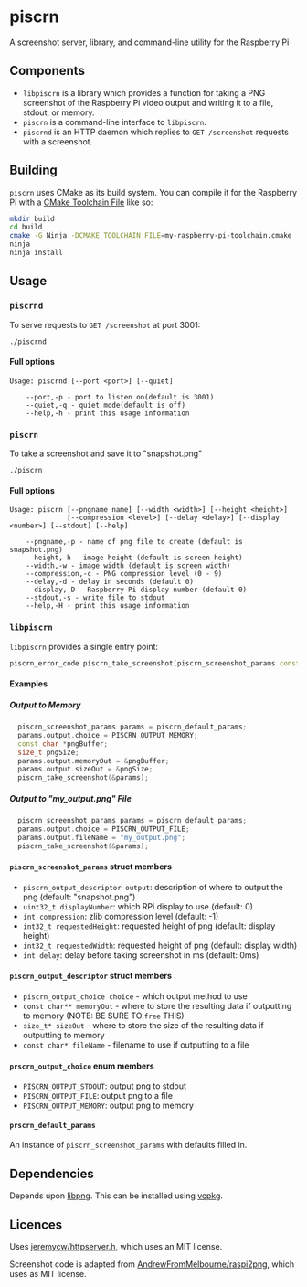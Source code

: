 # piscrn

A screenshot server, library, and command-line utility for the Raspberry Pi

## Components
- `libpiscrn` is a library which provides a function for taking a PNG screenshot of the Raspberry Pi video output and writing it to a file, stdout, or memory.
- `piscrn` is a command-line interface to `libpiscrn`.
- `piscrnd` is an HTTP daemon which replies to `GET /screenshot` requests with a screenshot.

## Building

`piscrn` uses CMake as its build system. You can compile it for the Raspberry Pi with a [CMake Toolchain File](https://cmake.org/cmake/help/latest/manual/cmake-toolchains.7.html) like so:

```bash
mkdir build
cd build
cmake -G Ninja -DCMAKE_TOOLCHAIN_FILE=my-raspberry-pi-toolchain.cmake ..
ninja
ninja install
```

## Usage
### `piscrnd`
To serve requests to `GET /screenshot` at port 3001:
```
./piscrnd
```

#### Full options

```
Usage: piscrnd [--port <port>] [--quiet]

    --port,-p - port to listen on(default is 3001)
    --quiet,-q - quiet mode(default is off)
    --help,-h - print this usage information
```

### `piscrn`
To take a screenshot and save it to "snapshot.png"
```
./piscrn
```

#### Full options
```
Usage: piscrn [--pngname name] [--width <width>] [--height <height>] 
              [--compression <level>] [--delay <delay>] [--display <number>] [--stdout] [--help]

    --pngname,-p - name of png file to create (default is snapshot.png)
    --height,-h - image height (default is screen height)
    --width,-w - image width (default is screen width)
    --compression,-c - PNG compression level (0 - 9)
    --delay,-d - delay in seconds (default 0)
    --display,-D - Raspberry Pi display number (default 0)
    --stdout,-s - write file to stdout
    --help,-H - print this usage information
```

### `libpiscrn`

`libpiscrn` provides a single entry point:
```cpp
piscrn_error_code piscrn_take_screenshot(piscrn_screenshot_params const *params);
```

#### Examples
##### Output to Memory
```cpp
  piscrn_screenshot_params params = piscrn_default_params;
  params.output.choice = PISCRN_OUTPUT_MEMORY;
  const char *pngBuffer;
  size_t pngSize;
  params.output.memoryOut = &pngBuffer;
  params.output.sizeOut = &pngSize;
  piscrn_take_screenshot(&params);
```

##### Output to "my_output.png" File
```cpp
  piscrn_screenshot_params params = piscrn_default_params;
  params.output.choice = PISCRN_OUTPUT_FILE;
  params.output.fileName = "my_output.png";
  piscrn_take_screenshot(&params);
```

#### `piscrn_screenshot_params` struct members
- `piscrn_output_descriptor output`: description of where to output the png (default: "snapshot.png")
- `uint32_t displayNumber`: which RPi display to use (default: 0)
- `int compression`: zlib compression level (default: -1)
- `int32_t requestedHeight`: requested height of png (default: display height)
- `int32_t requestedWidth`: requested height of png (default: display width)
- `int delay`: delay before taking screenshot in ms (default: 0ms)

#### `piscrn_output_descriptor` struct members
- `piscrn_output_choice choice` - which output method to use
- `const char** memoryOut` - where to store the resulting data if outputting to memory (NOTE: BE SURE TO `free` THIS)
- `size_t* sizeOut` - where to store the size of the resulting data if outputting to memory
- `const char* fileName` - filename to use if outputting to a file
   
#### `prscrn_output_choice` enum members
- `PISCRN_OUTPUT_STDOUT`: output png to stdout
- `PISCRN_OUTPUT_FILE`: output png to a file
- `PISCRN_OUTPUT_MEMORY`: output png to memory

#### `prscrn_default_params`

An instance of `piscrn_screenshot_params` with defaults filled in.

## Dependencies

Depends upon [libpng](https://github.com/glennrp/libpng). This can be installed using [vcpkg](https://github.com/microsoft/vcpkg/tree/master/ports/libpng).

## Licences

Uses [jeremycw/httpserver.h](https://github.com/jeremycw/httpserver.h), which uses an MIT license.

Screenshot code is adapted from [AndrewFromMelbourne/raspi2png](https://github.com/AndrewFromMelbourne/raspi2png), which uses as MIT license.

